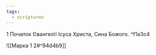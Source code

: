```yaml
---
tags:
  - scriptures
---
```




1 Початок Євангелії Ісуса Христа, Сина Божого. ^f1a3c4

![[Марка 1 2#^94d4b9]]